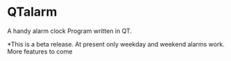 QTalarm
=======

A handy alarm clock Program written in QT.

*This is a beta release.  At present only weekday and weekend alarms work.  More features to come
